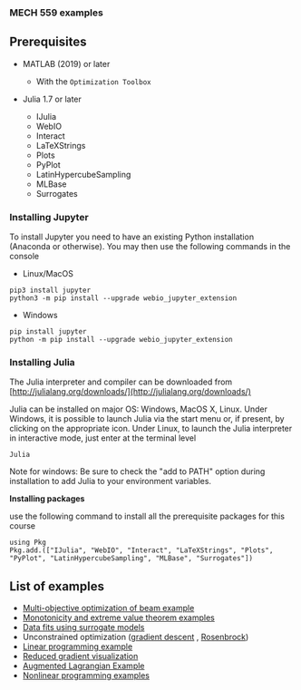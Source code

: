 ### MECH 559 examples

## Prerequisites
- MATLAB (2019) or later
	- With the ``Optimization Toolbox``

- Julia 1.7 or later
	- IJulia
	- WebIO
	- Interact
	- LaTeXStrings
	- Plots
	- PyPlot
	- LatinHypercubeSampling
	- MLBase
	- Surrogates

### Installing Jupyter

To install Jupyter you need to have an existing Python installation (Anaconda or otherwise). You may then use the following commands in the console

* Linux/MacOS
```
pip3 install jupyter
python3 -m pip install --upgrade webio_jupyter_extension
```

* Windows
```
pip install jupyter
python -m pip install --upgrade webio_jupyter_extension
```

### Installing Julia

The Julia interpreter and compiler can be downloaded from [http://julialang.org/downloads/](http://julialang.org/downloads/)  

Julia can be installed on major OS: Windows, MacOS X, Linux. Under Windows, it is possible to launch Julia via the start menu or, if present, by clicking on the appropriate icon. Under Linux, to launch the Julia interpreter in interactive mode, just enter at the terminal level

```
Julia
```

Note for windows: Be sure to check the "add to PATH" option during installation to add Julia to your environment variables.

**Installing packages**

use the following command to install all the prerequisite packages for this course

```
using Pkg
Pkg.add.(["IJulia", "WebIO", "Interact", "LaTeXStrings", "Plots", "PyPlot", "LatinHypercubeSampling", "MLBase", "Surrogates"])
```

## List of examples
- [Multi-objective optimization of beam example](./1_Beam_example/) 
- [Monotonicity and extreme value theorem examples](./2_monotonicity_boundedness/) 
- [Data fits using surrogate models](./3_data_fits/) 
- Unconstrained optimization ([gradient descent](./Unc/) , [Rosenbrock](./Rosenbrock/))
- [Linear programming example](./LP/) 
- [Reduced gradient visualization](<./Reduced Gradient/>) 
- [Augmented Lagrangian Example](./AUgmentedLagrangianExample/) 
- [Nonlinear programming examples](./NLPexample/) 